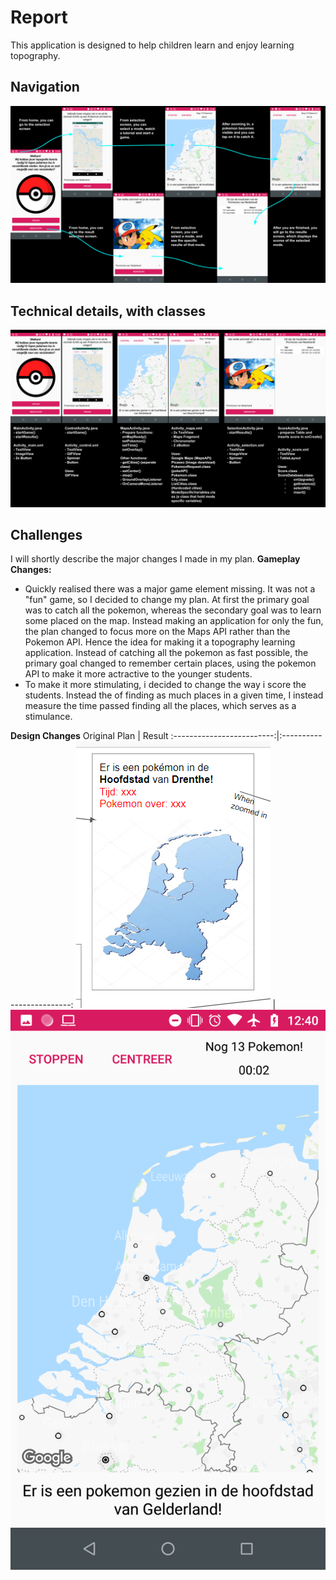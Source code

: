 # Report
This application is designed to help children learn and enjoy learning topography.

## Navigation
<img src="https://github.com/moez-baksi/EindProject/blob/master/doc/planOverview.png" />

## Technical details, with classes
<img src="https://github.com/moez-baksi/EindProject/blob/master/doc/planDetail.png" />

## Challenges
I will shortly describe the major changes I made in my plan.
**Gameplay Changes:**
- Quickly realised there was a major game element missing. It was not a "fun" game, so I decided to change my plan. At first the primary goal was to catch all the pokemon, whereas the secondary goal was to learn some placed on the map. Instead making an application for only the fun, the plan changed to focus more on the Maps API rather than the Pokemon API. Hence the idea for making it a topography learning application. Instead of catching all the pokemon as fast possible, the primary goal changed to remember certain places, using the pokemon API to make it more actractive to the younger students. 
- To make it more stimulating, i decided to change the way i score the students. Instead the of finding as much places in a given time, I instead measure the time passed finding all the places, which serves as a stimulance. 

**Design Changes**
Original Plan      |  Result
:-------------------------:|:-------------------------:
![alt text](https://github.com/moez-baksi/EindProject/blob/master/doc/old%20design.png)  |  ![alt text](https://github.com/moez-baksi/EindProject/blob/master/doc/game1.png)
